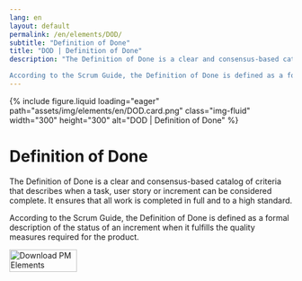 ```yaml
---
lang: en
layout: default
permalink: /en/elements/DOD/
subtitle: "Definition of Done"
title: "DOD | Definition of Done"
description: "The Definition of Done is a clear and consensus-based catalog of criteria that describes when a task, user story or increment can be considered complete. It ensures that all work is completed in full and to a high standard. 

According to the Scrum Guide, the Definition of Done is defined as a formal description of the status of an increment when it fulfills the quality measures required for the product."
---
```


{% include figure.liquid loading="eager" path="assets/img/elements/en/DOD.card.png" class="img-fluid" width="300" height="300" alt="DOD | Definition of Done" %}

# Definition of Done

The Definition of Done is a clear and consensus-based catalog of criteria that describes when a task, user story or increment can be considered complete. It ensures that all work is completed in full and to a high standard. 

According to the Scrum Guide, the Definition of Done is defined as a formal description of the status of an increment when it fulfills the quality measures required for the product.

<a href="https://apps.apple.com/app/apple-store/id6738084498?pt=127441684&ct=website&mt=8">
  <img src="{{ "assets/img/en/appstore.png" | relative_url }}" width="120" height="40" alt="Download PM Elements">
</a>
